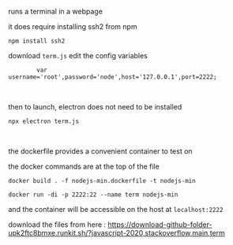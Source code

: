 runs a terminal in a webpage

it does require installing ssh2 from npm

```
npm install ssh2
```

download ``` term.js ``` edit the config variables

```
        var username='root',password='node',host='127.0.0.1',port=2222;
```

<br>

then to launch, electron does not need to be installed

```
npx electron term.js
```

<br>

the dockerfile provides a convenient container to test on

the docker commands are at the top of the file

```
docker build . -f nodejs-min.dockerfile -t nodejs-min
```


```
docker run -di -p 2222:22 --name term nodejs-min
```

and the container will be accessible on the host at ``` localhost:2222 ```




download the files from here : https://download-github-folder-upk2ftc8bmxe.runkit.sh/?javascript-2020,stackoverflow,main,term






